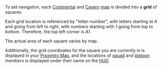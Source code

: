 To aid navigation, each [Continental](../locations/Continent.md) and
[Cavern](../locations/Caverns.md) [map](../etc/Continental_Map.md) is divided
into a **grid** of squares.

Each grid location is referenced by "letter-number", with letters starting at
_A_ and going from left to right, with numbers starting with _1_ going from top
to bottom. Therefore, the top left corner is _A1_.

The actual area of each square varies by map.

Additionally, the grid coordinates for the square you are currently in is
displayed in your [Proximity Map](Proximity_Map.md), and the locations of
[squad](Squad.md) and [platoon](Platoon.md) members is displayed under their
name on the [HUD](../etc/Heads-up_Display.md).


